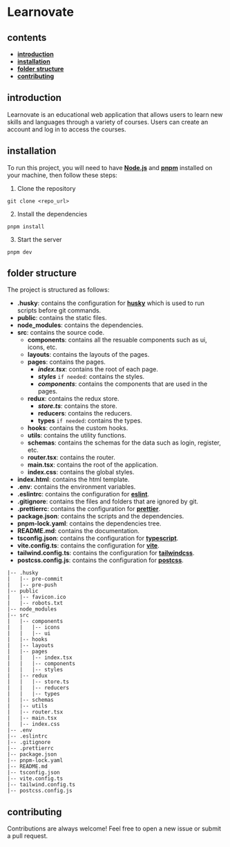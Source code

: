 # **Learnovate**

## **contents**

- [**introduction**](#introduction)
- [**installation**](#installation)
- [**folder structure**](#folder-structure)
- [**contributing**](#contributing)

## **introduction**

Learnovate is an educational web application that allows users to learn new skills and languages through a variety of courses. Users can create an account and log in to access the courses.

## **installation**

To run this project, you will need to have [**Node.js**](https://nodejs.org/en) and [**pnpm**](https://pnpm.io/) installed on your machine, then follow these steps:

1. Clone the repository

```
git clone <repo_url>
```

2. Install the dependencies

```
pnpm install
```

3. Start the server

```
pnpm dev
```

## **folder structure**

The project is structured as follows:

- **.husky**: contains the configuration for [**husky**](https://typicode.github.io/husky/#/) which is used to run scripts before git commands.
- **public**: contains the static files.
- **node_modules**: contains the dependencies.
- **src**: contains the source code.
  - **components**: contains all the resuable components such as ui, icons, etc.
  - **layouts**: contains the layouts of the pages.
  - **pages**: contains the pages.
    - **_index.tsx_**: contains the root of each page.
    - **_styles_** `if needed`: contains the styles.
    - **_components_**: contains the components that are used in the pages.
  - **redux**: contains the redux store.
    - **_store.ts_**: contains the store.
    - **reducers**: contains the reducers.
    - **types** `if needed`: contains the types.
  - **hooks**: contains the custom hooks.
  - **utils**: contains the utility functions.
  - **schemas**: contains the schemas for the data such as login, register, etc.
  - **router.tsx**: contains the router.
  - **main.tsx**: contains the root of the application.
  - **index.css**: contains the global styles.
- **index.html**: contains the html template.
- **.env**: contains the environment variables.
- **.eslintrc**: contains the configuration for [**eslint**](https://eslint.org/).
- **.gitignore**: contains the files and folders that are ignored by git.
- **.prettierrc**: contains the configuration for [**prettier**](https://prettier.io/).
- **package.json**: contains the scripts and the dependencies.
- **pnpm-lock.yaml**: contains the dependencies tree.
- **README.md**: contains the documentation.
- **tsconfig.json**: contains the configuration for [**typescript**](https://www.typescriptlang.org/).
- **vite.config.ts**: contains the configuration for [**vite**](https://vitejs.dev/).
- **tailwind.config.ts**: contains the configuration for [**tailwindcss**](https://tailwindcss.com/).
- **postcss.config.js**: contains the configuration for [**postcss**](https://postcss.org/).

```
|-- .husky
|   |-- pre-commit
|   |-- pre-push
|-- public
|   |-- favicon.ico
|   |-- robots.txt
|-- node_modules
|-- src
|   |-- components
|   |   |-- icons
|   |   |-- ui
|   |-- hooks
|   |-- layouts
|   |-- pages
|   |   |-- index.tsx
|   |   |-- components
|   |   |-- styles
|   |-- redux
|   |   |-- store.ts
|   |   |-- reducers
|   |   |-- types
|   |-- schemas
|   |-- utils
|   |-- router.tsx
|   |-- main.tsx
|   |-- index.css
|-- .env
|-- .eslintrc
|-- .gitignore
|-- .prettierrc
|-- package.json
|-- pnpm-lock.yaml
|-- README.md
|-- tsconfig.json
|-- vite.config.ts
|-- tailwind.config.ts
|-- postcss.config.js

```

## **contributing**

Contributions are always welcome! Feel free to open a new issue or submit a pull request.
